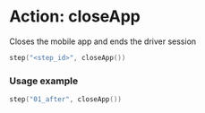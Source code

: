 # Action: closeApp

Closes the mobile app and ends the driver session

```kotlin
step("<step_id>", closeApp())
```

### Usage example

```kotlin
step("01_after", closeApp())
```